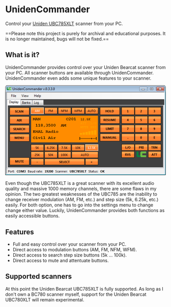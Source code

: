 # UnidenCommander
Control your [Uniden UBC785XLT](https://rigreference.com/rigs/2469-uniden-bearcat-ubc785xlt) scanner from your PC.

==Please note this project is purely for archival and educational purposes. It is no longer maintained, bugs will not be fixed.==

## What is it?
UnidenCommander provides control over your Uniden Bearcat scanner from your PC. All scanner buttons are available through UnidenCommander. UnidenCommander even adds some unique features to your scanner.

![Main window](https://github.com/elmer-t/UnidenCommander/blob/main/UnidenCommander-v.0.3-(main).png "Main window")

Even though the UBC785XLT is a great scanner with its excellent audio quality and massive 1000 memory channels, there are some flaws in my opinion. The two greatest weaknesses of the UBC785 are the inability to change receiver modulation (AM, FM, etc.) and step size (5k, 6.25k, etc.) easily. For both option, one has to go into the settings menu to change change either value.
Luckily, UnidenCommander provides both functions as easily accessible buttons.

## Features
* Full and easy control over your scanner from your PC.
* Direct access to modulation buttons (AM, FM, NFM, WFM).
* Direct access to search step size buttons (5k ... 100k).
* Direct access to mute and attentuate buttons.

## Supported scanners
At this point the Uniden Bearcat UBC785XLT is fully supported. As long as I don't own a BC780 scanner myself, support for the Uniden Bearcat UBC780XLT will remain experimental.
